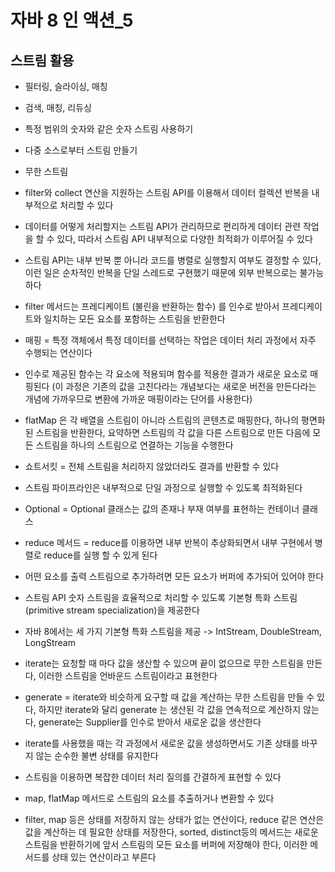 # 자바 8 인 액션_5
## 스트림 활용
* 필터링, 슬라이싱, 매칭
* 검색, 매칭, 리듀싱
* 특정 범위의 숫자와 같은 숫자 스트림 사용하기
* 다중 소스로부터 스트림 만들기
* 무한 스트림

* filter와 collect 연산을 지원하는 스트림 API를 이용해서 데이터 컬렉션 반복을 내부적으로 처리할 수 있다
* 데이터를 어떻게 처리할지는 스트림  API가 관리하므로 편리하게 데이터 관련 작업을 할 수 있다, 따라서 스트림 API 내부적으로 다양한 최적화가 이루어질 수 있다
* 스트림 API는 내부 반복 뿐 아니라 코드를 병렬로 실행할지 여부도 결정할 수 있다, 이런 일은 순차적인 반복을 단일 스레드로 구현했기 때문에 외부 반복으로는 불가능하다
* filter 메서드는 프레디케이트 (불린을 반환하는 함수) 를 인수로 받아서 프레디케이트와 일치하는 모든 요소를 포함하는 스트림을 반환한다
* 매핑 = 특정 객체에서 특정 데이터를 선택하는 작업은 데이터 처리 과정에서 자주 수행되는 연산이다
* 인수로 제공된 함수는 각 요소에 적용되며 함수를 적용한 결과가 새로운 요소로 매핑된다 (이 과정은 기존의 값을 고친다라는 개념보다는 새로운 버전을 만든다라는 개념에 가까우므로 변환에 가까운 매핑이라는 단어를 사용한다)
* flatMap 은 각 배열을 스트림이 아니라 스트림의 콘텐츠로 매핑한다, 하나의 평면화된 스트림을 반환한다, 요약하면 스트림의 각 값을 다른 스트림으로 만든 다음에 모든 스트림을 하나의 스트림으로 연결하는 기능을 수행한다
* 쇼트서킷 = 전체 스트림을 처리하지 않았더라도 결과를 반환할 수 있다
* 스트림 파이프라인은 내부적으로 단일 과정으로 실행할 수 있도록 최적화된다 
* Optional = Optional<T> 클래스는 값의 존재나 부재 여부를 표현하는 컨테이너 클래스
* reduce 메서드 = reduce를 이용하면 내부 반복이 추상화되면서 내부 구현에서 병렬로 reduce를 실행 할 수 있게 된다
* 어떤 요소를 출력 스트림으로 추가하려면 모든 요소가 버퍼에 추가되어 있어야 한다
* 스트림 API 숫자 스트림을 효율적으로 처리할 수 있도록 기본형 특화 스트림 (primitive stream specialization)을 제공한다
* 자바 8에서는 세 가지 기본형 특화 스트림을 제공 -> IntStream, DoubleStream, LongStream
* iterate는 요청할 때 마다 값을 생산할 수 있으며 끝이 없으므로 무한 스트림을 만든다, 이러한 스트림을 언바운드 스트림이라고 표현한다
* generate = iterate와 비슷하게 요구할 때 값을 계산하는 무한 스트림을 만들 수 있다, 하지만 iterate와 달리 generate 는 생산된 각 값을 연속적으로 계산하지 않는다, generate는 Supplier<T>를 인수로 받아서 새로운 값을 생산한다
* iterate를 사용했을 때는 각 과정에서 새로운 값을 생성하면서도 기존 상태를 바꾸지 않는 순수한 불변 상태를 유지한다
* 스트림을 이용하면 복잡한 데이터 처리 질의를 간결하게 표현할 수 있다 
* map, flatMap 메서드로 스트림의 요소를 추출하거나 변환할 수 있다
* filter, map 등은 상태를 저장하지 않는 상태가 없는 연산이다, reduce 같은 연산은 값을 계산하는 데 필요한 상태를 저장한다, sorted, distinct등의 메서드는 새로운 스트림을 반환하기에 앞서 스트림의 모든 요소를 버퍼에 저장해야 한다, 이러한 메서드를 상태 있는 연산이라고 부른다